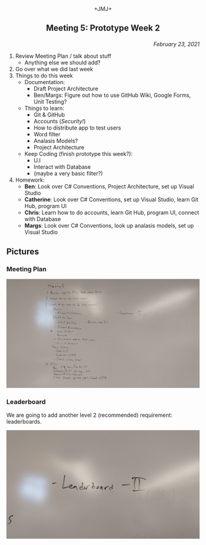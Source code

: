 <p align="center">+JMJ+</p>

## <p align="center">Meeting 5: Prototype Week 2</p>
<p align="right"><em>February 23, 2021</em></p>

1. Review Meeting Plan / talk about stuff
   - Anything else we should add?
2. Go over what we did last week
4. Things to do this week
   - Documentation:
     - Draft Project Architecture
     - Ben/Margs: Figure out how to use GitHub Wiki, Google Forms, Unit Testing?
   - Things to learn:
     - Git & GitHub
     - Accounts (*Security!*)
     - How to distribute app to test users
     - Word filter
     - Analasis Models?
     - Project Architecture
   - Keep Coding (finish prototype this week?):
     - U.I
     - Interact with Database
     - (maybe a very basic filter?)
5. Homework:
   - **Ben**: Look over C# Conventions, Project Architecture, set up Visual Studio
   - **Catherine**: Look over C# Conventions, set up Visual Studio, learn Git Hub, program UI
   - **Chris**: Learn how to do accounts, learn Git Hub, program UI, connect with Database
   - **Margs**: Look over C# Conventions, look up analasis models, set up Visual Studio

## Pictures

### Meeting Plan

![Meeting Plan.jpg](Images/Meeting%20Plan.jpg)

### Leaderboard

We are going to add another level 2 (recommended) requirement: leaderboards.

![Leaderboard.jpg](Images/Leaderboard.jpg)

